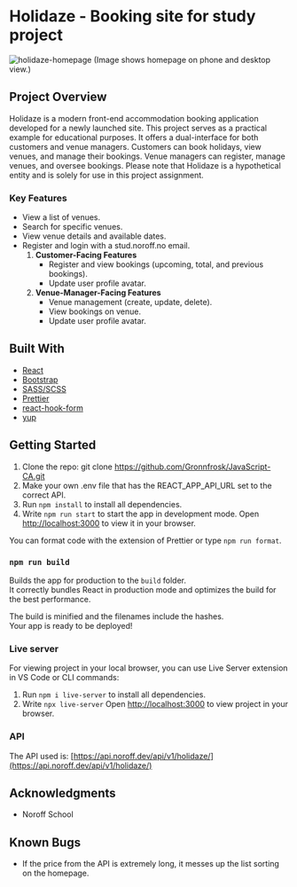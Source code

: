 # Holidaze - Booking site for study project
![holidaze-homepage](https://github.com/Gronnfrosk/project-exam-2/assets/91615712/21e7d316-6119-4f7e-ad42-e7caf9efff13)
(Image shows homepage on phone and desktop view.)

## Project Overview
Holidaze is a modern front-end accommodation booking application developed for a newly launched site. This project serves as a practical example for educational purposes. It offers a dual-interface for both customers and venue managers. Customers can book holidays, view venues, and manage their bookings. Venue managers can register, manage venues, and oversee bookings. Please note that Holidaze is a hypothetical entity and is solely for use in this project assignment.

### Key Features
- View a list of venues.
- Search for specific venues.
- View venue details and available dates.
- Register and login with a stud.noroff.no email.
  1. **Customer-Facing Features**
     - Register and view bookings (upcoming, total, and previous bookings).
     - Update user profile avatar.
  2. **Venue-Manager-Facing Features**
     - Venue management (create, update, delete).
     - View bookings on venue.
     - Update user profile avatar.

## Built With
- [React](https://react.dev/)
- [Bootstrap](https://getbootstrap.com)
- [SASS/SCSS](https://sass-lang.com/)
- [Prettier](https://prettier.io/)
- [react-hook-form](https://www.npmjs.com/package/react-hook-form)
- [yup](https://www.npmjs.com/package/yup)

## Getting Started
1. Clone the repo: git clone https://github.com/Gronnfrosk/JavaScript-CA.git
2. Make your own .env file that has the REACT_APP_API_URL set to the correct API.
3. Run `npm install` to install all dependencies.
4. Write `npm run start` to start the app in development mode.
Open [http://localhost:3000](http://localhost:3000) to view it in your browser.

You can format code with the extension of Prettier or type `npm run format`.

### `npm run build`
Builds the app for production to the `build` folder.\
It correctly bundles React in production mode and optimizes the build for the best performance.

The build is minified and the filenames include the hashes.\
Your app is ready to be deployed!

### Live server
For viewing project in your local browser, you can use Live Server extension in VS Code or CLI commands:

1. Run ```npm i live-server``` to install all dependencies.
2. Write ```npx live-server``` Open [http://localhost:3000](http://localhost:3000) to view project in your browser.

### API
The API used is: [https://api.noroff.dev/api/v1/holidaze/](https://api.noroff.dev/api/v1/holidaze/)

## Acknowledgments
- Noroff School

## Known Bugs
- If the price from the API is extremely long, it messes up the list sorting on the homepage.



